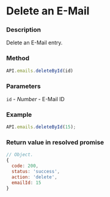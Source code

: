 # Delete an E-Mail

### Description

Delete an E-Mail entry.

### Method

```js
API.emails.deleteById(id)
```

### Parameters

`id` - *Number* - E-Mail ID

### Example

```js
API.emails.deleteById(15);
```

### Return value in resolved promise

```js
// Object.
{
  code: 200,
  status: 'success',
  action: 'delete',
  emailId: 15
}
```
